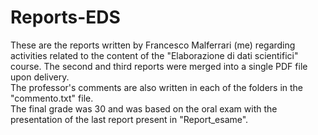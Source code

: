 # Reports-EDS
These are the reports written by Francesco Malferrari (me) regarding activities related to the content of the "Elaborazione di dati scientifici" course. 
The second and third reports were merged into a single PDF file upon delivery. <br>
The professor's comments are also written in each of the folders in the "commento.txt" file. <br>
The final grade was 30 and was based on the oral exam with the presentation of the last report present in "Report_esame".
